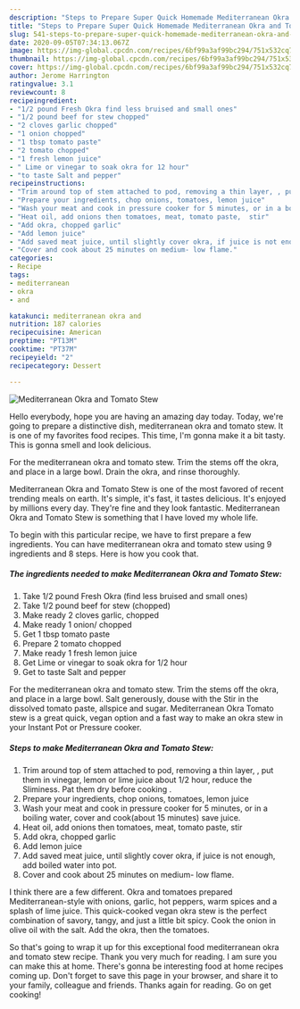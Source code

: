 ```yaml
---
description: "Steps to Prepare Super Quick Homemade Mediterranean Okra and Tomato Stew"
title: "Steps to Prepare Super Quick Homemade Mediterranean Okra and Tomato Stew"
slug: 541-steps-to-prepare-super-quick-homemade-mediterranean-okra-and-tomato-stew
date: 2020-09-05T07:34:13.067Z
image: https://img-global.cpcdn.com/recipes/6bf99a3af99bc294/751x532cq70/mediterranean-okra-and-tomato-stew-recipe-main-photo.jpg
thumbnail: https://img-global.cpcdn.com/recipes/6bf99a3af99bc294/751x532cq70/mediterranean-okra-and-tomato-stew-recipe-main-photo.jpg
cover: https://img-global.cpcdn.com/recipes/6bf99a3af99bc294/751x532cq70/mediterranean-okra-and-tomato-stew-recipe-main-photo.jpg
author: Jerome Harrington
ratingvalue: 3.1
reviewcount: 8
recipeingredient:
- "1/2 pound Fresh Okra find less bruised and small ones"
- "1/2 pound beef for stew chopped"
- "2 cloves garlic chopped"
- "1 onion chopped"
- "1 tbsp tomato paste"
- "2 tomato chopped"
- "1 fresh lemon juice"
- " Lime or vinegar to soak okra for 12 hour"
- "to taste Salt and pepper"
recipeinstructions:
- "Trim around top of stem attached to pod, removing a thin layer, , put them in vinegar, lemon or lime juice about 1/2 hour, reduce the Sliminess. Pat them dry before cooking ."
- "Prepare your ingredients, chop onions, tomatoes, lemon juice"
- "Wash your meat and cook in pressure cooker for 5 minutes, or in a boiling water, cover and cook(about 15 minutes) save juice."
- "Heat oil, add onions then tomatoes, meat, tomato paste,  stir"
- "Add okra, chopped garlic"
- "Add lemon juice"
- "Add saved meat juice, until slightly cover okra, if juice is not enough, add boiled water into pot."
- "Cover and cook about 25 minutes on medium- low flame."
categories:
- Recipe
tags:
- mediterranean
- okra
- and

katakunci: mediterranean okra and 
nutrition: 187 calories
recipecuisine: American
preptime: "PT13M"
cooktime: "PT37M"
recipeyield: "2"
recipecategory: Dessert

---
```



![Mediterranean Okra and Tomato Stew](https://img-global.cpcdn.com/recipes/6bf99a3af99bc294/751x532cq70/mediterranean-okra-and-tomato-stew-recipe-main-photo.jpg)

Hello everybody, hope you are having an amazing day today. Today, we're going to prepare a distinctive dish, mediterranean okra and tomato stew. It is one of my favorites food recipes. This time, I'm gonna make it a bit tasty. This is gonna smell and look delicious.

For the mediterranean okra and tomato stew. Trim the stems off the okra, and place in a large bowl. Drain the okra, and rinse thoroughly.

Mediterranean Okra and Tomato Stew is one of the most favored of recent trending meals on earth. It's simple, it's fast, it tastes delicious. It's enjoyed by millions every day. They're fine and they look fantastic. Mediterranean Okra and Tomato Stew is something that I have loved my whole life.


To begin with this particular recipe, we have to first prepare a few ingredients. You can have mediterranean okra and tomato stew using 9 ingredients and 8 steps. Here is how you cook that.

<!--inarticleads1-->

##### The ingredients needed to make Mediterranean Okra and Tomato Stew:

1. Take 1/2 pound Fresh Okra (find less bruised and small ones)
1. Take 1/2 pound beef for stew (chopped)
1. Make ready 2 cloves garlic, chopped
1. Make ready 1 onion/ chopped
1. Get 1 tbsp tomato paste
1. Prepare 2 tomato chopped
1. Make ready 1 fresh lemon juice
1. Get  Lime or vinegar to soak okra for 1/2 hour
1. Get to taste Salt and pepper


For the mediterranean okra and tomato stew. Trim the stems off the okra, and place in a large bowl. Salt generously, douse with the Stir in the dissolved tomato paste, allspice and sugar. Mediterranean Okra Tomato stew is a great quick, vegan option and a fast way to make an okra stew in your Instant Pot or Pressure cooker. 

<!--inarticleads2-->

##### Steps to make Mediterranean Okra and Tomato Stew:

1. Trim around top of stem attached to pod, removing a thin layer, , put them in vinegar, lemon or lime juice about 1/2 hour, reduce the Sliminess. Pat them dry before cooking .
1. Prepare your ingredients, chop onions, tomatoes, lemon juice
1. Wash your meat and cook in pressure cooker for 5 minutes, or in a boiling water, cover and cook(about 15 minutes) save juice.
1. Heat oil, add onions then tomatoes, meat, tomato paste,  stir
1. Add okra, chopped garlic
1. Add lemon juice
1. Add saved meat juice, until slightly cover okra, if juice is not enough, add boiled water into pot.
1. Cover and cook about 25 minutes on medium- low flame.


I think there are a few different. Okra and tomatoes prepared Mediterranean-style with onions, garlic, hot peppers, warm spices and a splash of lime juice. This quick-cooked vegan okra stew is the perfect combination of savory, tangy, and just a little bit spicy. Cook the onion in olive oil with the salt. Add the okra, then the tomatoes. 

So that's going to wrap it up for this exceptional food mediterranean okra and tomato stew recipe. Thank you very much for reading. I am sure you can make this at home. There's gonna be interesting food at home recipes coming up. Don't forget to save this page in your browser, and share it to your family, colleague and friends. Thanks again for reading. Go on get cooking!

